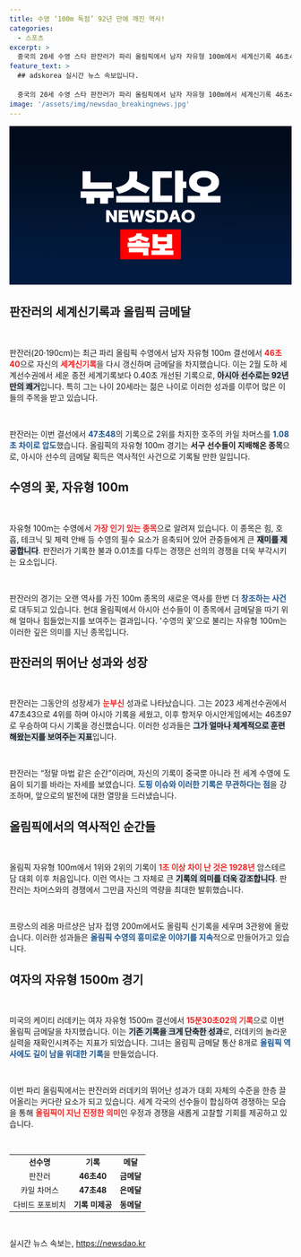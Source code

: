 ```yaml
---
title: 수영 ‘100m 독점’ 92년 만에 깨진 역사!
categories:
  - 스포츠
excerpt: >
  중국의 20세 수영 스타 판잔러가 파리 올림픽에서 남자 자유형 100m에서 세계신기록 46초40을 세우며 금메달을 차지했다. 이는 아시아 선수로는 92년 만의 쾌거로, 판잔러의 눈부신 성장세에 세계가 주목하고 있다!
feature_text: >
  ## adskorea 실시간 뉴스 속보입니다.

  중국의 20세 수영 스타 판잔러가 파리 올림픽에서 남자 자유형 100m에서 세계신기록 46초40을 세우며 금메달을 차지했다. 이는 아시아 선수로는 92년 만의 쾌거로, 판잔러의 눈부신 성장세에 세계가 주목하고 있다!
image: '/assets/img/newsdao_breakingnews.jpg'
---
```


<p><img src="/assets/img/newsdao_breakingnews.jpg" alt="adskorea 속보" /></p>

<h2 data-ke-size="size26">판잔러의 세계신기록과 올림픽 금메달</h2>

<p data-ke-size="size16">&nbsp;</p>

<p>판잔러(20·190cm)는 최근 파리 올림픽 수영에서 남자 자유형 100m 결선에서 <b><span style="color: #ee2323;">46초40</span></b>으로 자신의 <b><span style="color: #ee2323;">세계신기록</span></b>을 다시 갱신하며 금메달을 차지했습니다. 이는 2월 도하 세계선수권에서 세운 종전 세계기록보다 0.40초 개선된 기록으로, <b><span style="background-color: #21538527;">아시아 선수로는 92년 만의 쾌거</span></b>입니다. 특히 그는 나이 20세라는 젊은 나이로 이러한 성과를 이루어 많은 이들의 주목을 받고 있습니다.  </p>

<p data-ke-size="size16">&nbsp;</p>

<p>판잔러는 이번 결선에서 <b><span style="color: #1a5490;">47초48</span></b>의 기록으로 2위를 차지한 호주의 카일 차머스를 <b><span style="color: #1a5490;">1.08초 차이로 압도</span></b>했습니다. 올림픽의 자유형 100m 경기는 <b>서구 선수들이 지배해온 종목</b>으로, 아시아 선수의 금메달 획득은 역사적인 사건으로 기록될 만한 일입니다. </p>

<h2 data-ke-size="size26">수영의 꽃, 자유형 100m</h2>

<p data-ke-size="size16">&nbsp;</p>

<p>자유형 100m는 수영에서 <b><span style="color: #ee2323;">가장 인기 있는 종목</span></b>으로 알려져 있습니다. 이 종목은 힘, 호흡, 테크닉 및 체력 안배 등 수영의 필수 요소가 응축되어 있어 관중들에게 큰 <b><span style="background-color: #21538527;">재미를 제공합니다</span></b>. 판잔러가 기록한 불과 0.01초를 다투는 경쟁은 선의의 경쟁을 더욱 부각시키는 요소입니다.  </p>

<p data-ke-size="size16">&nbsp;</p>

<p>판잔러의 경기는 오랜 역사를 가진 100m 종목의 새로운 역사를 한번 더 <b><span style="color: #1a5490;">창조하는 사건</span></b>로 대두되고 있습니다. 현대 올림픽에서 아시아 선수들이 이 종목에서 금메달을 따기 위해 얼마나 힘들었는지를 보여주는 결과입니다. '수영의 꽃'으로 불리는 자유형 100m는 이러한 깊은 의미를 지닌 종목입니다.  </p>

<h2 data-ke-size="size26">판잔러의 뛰어난 성과와 성장</h2>

<p data-ke-size="size16">&nbsp;</p>

<p>판잔러는 그동안의 성장세가 <b><span style="color: #ee2323;">눈부신</span></b> 성과로 나타났습니다. 그는 2023 세계선수권에서 47초43으로 4위를 하며 아시아 기록을 세웠고, 이후 항저우 아시안게임에서는 46초97로 우승하여 다시 기록을 경신했습니다. 이러한 성과들은 <b><span style="background-color: #21538527;">그가 얼마나 체계적으로 훈련해왔는지를 보여주는 지표</span></b>입니다.  </p>

<p data-ke-size="size16">&nbsp;</p>

<p>판잔러는 “정말 마법 같은 순간”이라며, 자신의 기록이 중국뿐 아니라 전 세계 수영에 도움이 되기를 바라는 자세를 보였습니다. <b><span style="color: #1a5490;">도핑 이슈와 이러한 기록은 무관하다는 점</span></b>을 강조하며, 앞으로의 발전에 대한 열망을 드러냈습니다. </p>

<h2 data-ke-size="size26">올림픽에서의 역사적인 순간들</h2>

<p data-ke-size="size16">&nbsp;</p>

<p>올림픽 자유형 100m에서 1위와 2위의 기록이 <b><span style="color: #ee2323;">1초 이상 차이 난 것은 1928년</span></b> 암스테르담 대회 이후 처음입니다. 이런 역사는 그 자체로 큰 <b><span style="background-color: #21538527;">기록의 의미를 더욱 강조합니다</span></b>. 판잔러는 차머스와의 경쟁에서 그만큼 자신의 역량을 최대한 발휘했습니다.  </p>

<p data-ke-size="size16">&nbsp;</p>

<p>프랑스의 레옹 마르샹은 남자 접영 200m에서도 올림픽 신기록을 세우며 3관왕에 올랐습니다. 이러한 성과들은 <b><span style="color: #1a5490;">올림픽 수영의 흥미로운 이야기를 지속</span></b>적으로 만들어가고 있습니다. </p>

<h2 data-ke-size="size26">여자의 자유형 1500m 경기</h2>

<p data-ke-size="size16">&nbsp;</p>

<p>미국의 케이티 러데키는 여자 자유형 1500m 결선에서 <b><span style="color: #ee2323;">15분30초02의 기록</span></b>으로 이번 올림픽 금메달을 차지했습니다. 이는 <b><span style="background-color: #21538527;">기존 기록을 크게 단축한 성과</span></b>로, 러데키의 놀라운 실력을 재확인시켜주는 지표가 되었습니다. 그녀는 올림픽 금메달 통산 8개로 <b><span style="color: #1a5490;">올림픽 역사에도 길이 남을 위대한 기록</span></b>을 만들었습니다. </p>

<p data-ke-size="size16">&nbsp;</p>

<p>이번 파리 올림픽에서는 판잔러와 러데키의 뛰어난 성과가 대회 자체의 수준을 한층 끌어올리는 커다란 요소가 되고 있습니다. 세계 각국의 선수들이 합심하여 경쟁하는 모습을 통해 <b><span style="color: #ee2323;">올림픽이 지닌 진정한 의미</span></b>인 우정과 경쟁을 새롭게 고찰할 기회를 제공하고 있습니다.  </p>

<p data-ke-size="size16">&nbsp;</p>

<table>
<tr>
<td style="text-align: center; height: 17px;"><b>선수명</b></td>
<td style="text-align: center; height: 17px;"><b>기록</b></td>
<td style="text-align: center; height: 17px;"><b>메달</b></td>
</tr>
<tr>
<td style="text-align: center; height: 17px;">판잔러</td>
<td style="text-align: center; height: 17px;"><b>46초40</b></td>
<td style="text-align: center; height: 17px;"><b>금메달</b></td>
</tr>
<tr>
<td style="text-align: center; height: 17px;">카일 차머스</td>
<td style="text-align: center; height: 17px;"><b>47초48</b></td>
<td style="text-align: center; height: 17px;"><b>은메달</b></td>
</tr>
<tr>
<td style="text-align: center; height: 17px;">다비드 포포비치</td>
<td style="text-align: center; height: 17px;"><b>기록 미제공</b></td>
<td style="text-align: center; height: 17px;"><b>동메달</b></td>
</tr>
</table>

<p data-ke-size="size16">&nbsp;</p>
실시간 뉴스 속보는, <a href="https://newsdao.kr" rel="dofollow">https://newsdao.kr</a>


